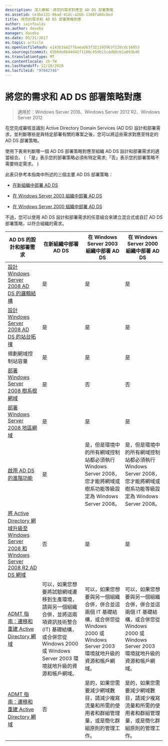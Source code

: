 ```yaml
---
description: 深入瞭解：將您的需求對應至 AD DS 部署策略
ms.assetid: ce3be131-06ad-41dc-a26b-1168fa68c8ed
title: 將您的需求和 AD DS 部署策略對應
author: iainfoulds
ms.author: daveba
manager: daveba
ms.date: 05/31/2017
ms.topic: article
ms.openlocfilehash: e143b3aa277baead63f321195963f220cdc16953
ms.sourcegitcommit: 65b6de6b44d41f1180c45db11cdd60cb2a093b46
ms.translationtype: MT
ms.contentlocale: zh-TW
ms.lasthandoff: 12/10/2020
ms.locfileid: "97042746"
---
```

# <a name="mapping-your-requirements-to-an-ad-ds-deployment-strategy"></a>將您的需求和 AD DS 部署策略對應

> 適用於：Windows Server 2016、Windows Server 2012 R2、Windows Server 2012

在您完成審核並識別 Active Directory Domain Services (AD DS) 設計和部署需求，並判斷哪些是與特定部署有關的專案之後，您可以將這些需求對應至特定的 AD DS 部署策略。

使用下表來判斷哪一個 AD DS 部署策略對應至組織 AD DS 設計和部署需求的適當組合。  ( 「是」表示您的部署策略必須有特定需求;「否」表示您的部署策略不需要特定需求。 ) 

此表只參考本指南中所述的三個主要 AD DS 部署策略：

-   [在新組織中部署 AD DS](../../ad-ds/plan/Deploying-AD-DS-in-a-New-Organization.md)

-   [在 Windows Server 2003 組織中部署 AD DS](../../ad-ds/plan/Deploying-AD-DS-in-a-Windows-Server-2003-Organization.md)

-   [在 Windows Server 2000 組織中部署 AD DS](../../ad-ds/plan/Deploying-AD-DS-in-a-Windows-2000-Organization.md)

不過，您可以使用 AD DS 設計和部署需求的任意組合來建立混合式或自訂 AD DS 部署策略，以符合組織的需求。

| AD DS 的設計和部署需求 | 在新組織中部署 AD DS | 在 Windows Server 2003 組織中部署 AD DS | 在 Windows Server 2000 組織中部署 AD DS |
| ---------------------------------------- | ------------------------------------- | ----------------------------------------------------- |----------------------------------------------- |
| [設計 Windows Server 2008 AD DS 的邏輯結構](/previous-versions/windows/it-pro/windows-server-2008-r2-and-2008/cc770806(v=ws.10)) | 是 | 是 | 是 |
| [設計 Windows Server 2008 AD DS 的站台拓撲](Designing-the-Site-Topology.md) | 是 | 是 | 是 |
| 規劃網域控制站容量 | 是 | 是 | 是 |
| [部署 Windows Server 2008 樹系根網域](/previous-versions/windows/it-pro/windows-server-2008-r2-and-2008/cc731174(v=ws.10)) | 是 | 否 | 否 |
| [部署 Windows Server 2008 地區網域](/previous-versions/windows/it-pro/windows-server-2008-r2-and-2008/cc755118(v=ws.10)) | 是 | 是 | 是 |
| [啟用 AD DS 的進階功能](../../ad-ds/plan/Enabling-Advanced-Features-for-AD-DS.md) | 是 |是，但是環境中的所有網域控制站都必須執行 Windows Server 2008，您才能將網域或樹系功能等級設定為 Windows Server 2008。 | 是，但是環境中的所有網域控制站都必須執行 Windows Server 2008，您才能將網域或樹系功能等級設定為 Windows Server 2008。 |
| [將 Active Directory 網域升級至 Windows Server 2008 和 Windows Server 2008 R2 AD DS 網域](/previous-versions/windows/it-pro/windows-server-2008-r2-and-2008/cc731188(v=ws.10)) | 否 | 是 | 是 |
| [ADMT 指南：遷移和重建 Active Directory 網域](/previous-versions/windows/it-pro/windows-server-2008-r2-and-2008/cc974332(v=ws.10)) | 可以，如果您想要將試驗網域遷移到生產環境，請與另一個組織合併，並將這兩項資訊技術整合 (IT) 基礎結構，或合併您從 Windows 2000 或 Windows Server 2003 環境就地升級的資源和帳戶網域。 | 可以，如果您想要與另一個組織合併，併合並這兩個 IT 基礎結構，或合併您從 Windows 2000 或 Windows Server 2003 環境就地升級的資源和帳戶網域。 | 可以，如果您想要與另一個組織合併，併合並這兩個 IT 基礎結構，或合併您從 Windows 2000 或 Windows Server 2003 環境就地升級的資源和帳戶網域。 |
| [ADMT 指南：遷移和重建 Active Directory 網域](/previous-versions/windows/it-pro/windows-server-2008-r2-and-2008/cc974332(v=ws.10)) | 否 | 是的，如果您需要減少網域數目，請減少複寫流量和所需的使用者和群組管理量，或是簡化群組原則的管理工作。 | 是的，如果您需要減少網域數目，請減少複寫流量和所需的使用者和群組管理量，或是簡化群組原則的管理工作。 |

